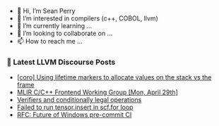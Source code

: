 - 👋 Hi, I’m Sean Perry
- 👀 I’m interested in compilers (c++, COBOL, llvm)
- 🌱 I’m currently learning ...
- 💞️ I’m looking to collaborate on ...
- 📫 How to reach me ...

<!---
s66perry/s66perry is a ✨ special ✨ repository because its `README.md` (this file) appears on your GitHub profile.
You can click the Preview link to take a look at your changes.
--->
### 📕 Latest LLVM Discourse Posts

<!-- DISCOURSE-LLVM:START -->
- [[coro] Using lifetime markers to allocate values on the stack vs the frame](https://discourse.llvm.org/t/coro-using-lifetime-markers-to-allocate-values-on-the-stack-vs-the-frame/78451#post_6)
- [MLIR C/C++ Frontend Working Group [Mon, April 29th]](https://discourse.llvm.org/t/mlir-c-c-frontend-working-group-mon-april-29th/78483#post_1)
- [Verifiers and conditionally legal operations](https://discourse.llvm.org/t/verifiers-and-conditionally-legal-operations/78464#post_3)
- [Failed to run tensor.insert in scf.for loop](https://discourse.llvm.org/t/failed-to-run-tensor-insert-in-scf-for-loop/78482#post_1)
- [RFC: Future of Windows pre-commit CI](https://discourse.llvm.org/t/rfc-future-of-windows-pre-commit-ci/76840?page=4#post_78)
<!-- DISCOURSE-LLVM:END -->
